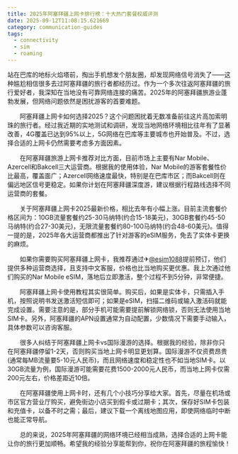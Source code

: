 ```yaml
---
title: 2025年阿塞拜疆上网卡排行榜：十大热门套餐权威评测
date: 2025-09-12T11:08:15.621669
category: communication-guides
tags:
  - connectivity
  - sim
  - roaming
---
```


站在巴库的地标火焰塔前，掏出手机想发个朋友圈，却发现网络信号消失了——这种尴尬相信很多去过阿塞拜疆的旅行者都经历过。作为一个多次往返阿塞拜疆的旅行爱好者，我深知在当地没有可靠网络连接的痛苦。2025年的阿塞拜疆旅游业蓬勃发展，但网络问题依然是困扰游客的首要难题。

　　阿塞拜疆上网卡如何选择2025？这个问题困扰着无数准备前往这片高加索明珠的旅行者。经过我近期的实地测试和调研，发现当地网络环境相比往年有了显著改善，4G覆盖已达到95%以上，5G网络在巴库等主要城市也开始普及。不过，选择合适的上网卡仍然需要考虑多方面因素。

　　在阿塞拜疆旅游上网卡推荐对比方面，目前市场上主要有Nar Mobile、Azercell和Bakcell三大运营商。根据我的使用体验，Nar Mobile的游客套餐性价比最高，覆盖面广；Azercell网络速度最快，特别是在巴库市区；而Bakcell则在偏远地区信号更稳定。如果你计划在阿塞拜疆深度游，建议根据行程路线选择不同运营商的套餐。

　　关于阿塞拜疆上网卡2025最新价格，相比去年有小幅上涨。目前主流套餐价格区间为：10GB流量套餐约25-30马纳特(约合15-18美元)，30GB套餐约45-50马纳特(约合27-30美元)，无限流量套餐约80-100马纳特(约合48-60美元)。值得一提的是，2025年各大运营商都推出了针对游客的eSIM服务，免去了实体卡更换的麻烦。

　　如果你需要购买阿塞拜疆上网卡，我推荐通过✈[@esim1088](https://t.me/s/esim1088)提前预订，他们提供多种运营商选择，且支持中文客服，价格也比当地购买更优惠。我上次通过他们购买的Nar Mobile eSIM，落地后立即激活，整个过程不到5分钟，非常便捷。

　　阿塞拜疆上网卡使用教程其实很简单。购买后，如果是实体卡，只需插入手机，按照说明书发送激活短信即可；如果是eSIM，扫描二维码或输入激活码就能完成设置。需要注意的是，部分手机可能需要提前解锁网络锁，否则无法使用当地SIM卡。另外，阿塞拜疆的APN设置通常为自动配置，少数情况下需要手动输入，具体参数可以咨询客服。

　　很多人纠结于阿塞拜疆上网卡vs国际漫游的选择。根据我的经验，除非你只在阿塞拜疆停留1-2天，否则购买当地上网卡明显更划算。国际漫游不仅资费昂贵(通常每MB流量要5-10元人民币)，而且网络速度和稳定性也不如当地SIM卡。以30GB流量为例，国际漫游可能需要花费1500-2000元人民币，而当地上网卡仅需200元左右，价格差距近10倍。

　　在阿塞拜疆使用上网卡时，还有几个小技巧分享给大家。首先，尽量在机场或市区官方营业厅购买，避免街边小店买到假卡或过期卡；其次，保存好SIM卡包装和充值卡，以备不时之需；最后，建议下载一个离线地图应用，即使网络临时中断也能正常导航。

　　总的来说，2025年阿塞拜疆的网络环境已经相当成熟，选择合适的上网卡能让你的旅行更加顺畅。希望我的经验分享能帮到你，祝你在阿塞拜疆的旅程愉快！